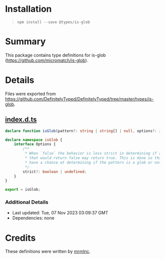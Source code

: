 # Installation
> `npm install --save @types/is-glob`

# Summary
This package contains type definitions for is-glob (https://github.com/micromatch/is-glob).

# Details
Files were exported from https://github.com/DefinitelyTyped/DefinitelyTyped/tree/master/types/is-glob.
## [index.d.ts](https://github.com/DefinitelyTyped/DefinitelyTyped/tree/master/types/is-glob/index.d.ts)
````ts
declare function isGlob(pattern?: string | string[] | null, options?: isGlob.Options): boolean;

declare namespace isGlob {
    interface Options {
        /**
         * When `false` the behavior is less strict in determining if a pattern is a glob. Meaning that some patterns
         * that would return false may return true. This is done so that matching libraries like micromatch
         * have a chance at determining if the pattern is a glob or not.
         */
        strict?: boolean | undefined;
    }
}

export = isGlob;

````

### Additional Details
 * Last updated: Tue, 07 Nov 2023 03:09:37 GMT
 * Dependencies: none

# Credits
These definitions were written by [mrmlnc](https://github.com/mrmlnc).
